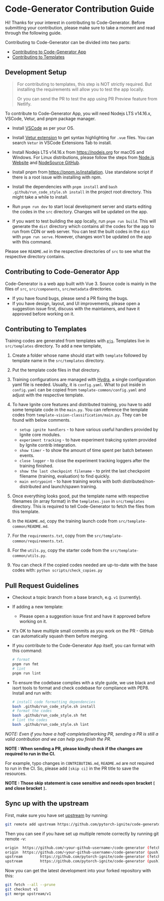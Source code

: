 # Code-Generator Contribution Guide

Hi! Thanks for your interest in contributing to Code-Generator.
Before submitting your contribution, please make sure to take a moment and read through the following guide.

Contributing to Code-Generator can be divided into two parts:

- [Contributing to Code-Generator App](#contributing-to-code-generator-app)
- [Contributing to Templates](#contributing-to-templates)

## Development Setup

> For contributing to templates, this step is NOT strictly required.
> But installing the requirements will allow you to test the app locally.
>
> Or you can send the PR to test the app using PR Preview feature from Netlify.

To contribute to Code-Generator App, you will need Nodejs LTS v14.16.x, VSCode, Vetur, and pnpm package manager.

- Install [VSCode](https://code.visualstudio.com/) as per your OS.

- Install [Vetur extension](https://marketplace.visualstudio.com/items?itemName=octref.vetur) to get syntax highlighting for `.vue` files. You can search `Vetur` in VSCode Extensions Tab to install.

- Install Nodejs LTS v14.16.x from https://nodejs.org for macOS and Windows. For Linux distributions, please follow the steps from [Node.js Website](https://nodejs.org/en/download/package-manager/) and [NodeSource GitHub](https://github.com/nodesource/distributions/blob/master/README.md#installation-instructions).

- Install pnpm from https://pnpm.io/installation. Use standalone script if there is a root issue with installing with npm.

- Install the dependencies with `pnpm install` and `bash .github/run_code_style.sh install` in the project root directory. This might take a while to install.

- Run `pnpm run dev` to start local development server and starts editing the codes in the `src` directory. Changes will be updated on the app.

- If you want to test building the app locally, run `pnpm run build`. This will generate the `dist` directory which contains all the codes for the app to run from CDN or web server. You can test the built codes in the `dist` with `pnpm run serve`. However, changes won't be updated on the app with this command.

Please see `README.md` in the respective directories of `src` to see what the respective directory contains.

## Contributing to Code-Generator App

Code-Generator is a web app built with Vue 3. Source code is mainly in the files of `src`, `src/components`, `src/metadata` directories.

- If you have found bugs, please send a PR fixing the bugs.
- If you have design, layout, and UI improvements, please open a suggestion issue first, discuss with the maintainers, and have it approved before working on it.

## Contributing to Templates

Training codes are generated from templates with [`ejs`](https://ejs.co). Templates live in `src/templates` directory.
To add a new template,

1. Create a folder whose name should start with `template` followed by template name in the `src/templates` directory.

2. Put the template code files in that directory.

3. Training configurations are managed with [Hydra](https://hydra.cc), a single configuration yaml file is needed. Usually, it is `config.yaml`. What to put inside in `config.yaml` can be copied from `template-common/config.yaml` and adjust with the respective template.

4. To have Ignite core features and distributed training, you have to add some template code in the `main.py`. You can reference the template codes from `template-vision-classification/main.py`. They can be found with below comments.

   - `setup ignite handlers` - to have various useful handlers provided by Ignite core modules.
   - `experiment tracking` - to have experiment trakcing system provided by Ignite contrib integration.
   - `show timer` - to show the amount of time spent per batch between events.
   - `close logger` - to close the experiment tracking loggers after the training finished.
   - `show the last checkpoint filename` - to print the last checkpoint filename (training, evaluation) to find quickly.
   - `main entrypoint` - to have training works with both distributed/non-distributed and launch/spawn training.

5. Once everything looks good, put the template name with respective filenames (in array format) in the `templates.json` in `src/templates` directory. This is required to tell Code-Generator to fetch the files from this template.

6. In the `README.md`, copy the training launch code from `src/template-common/README.md`.

7. For the `requirements.txt`, copy from the `src/template-common/requirements.txt`.

8. For the `utils.py`, copy the starter code from the `src/template-common/utils.py`.

9. You can check if the copied codes needed are up-to-date with the base codes with: `python scripts/check_copies.py`

## Pull Request Guidelines

- Checkout a topic branch from a base branch, e.g. `v1` (currently).

- If adding a new template:

  - Please open a suggestion issue first and have it approved before working on it.

- It's OK to have multiple small commits as you work on the PR - GitHub can automatically squash them before merging.

- If you contribute to the Code-Generator App itself, you can format with this command:

  ```sh
  # format
  pnpm run fmt
  # lint
  pnpm run lint
  ```

- To ensure the codebase complies with a style guide, we use black and isort tools to format and check codebase for compliance with PEP8. Install and run with:

  ```sh
  # install code formatting dependencies
  bash .github/run_code_style.sh install
  # format the codes
  bash .github/run_code_style.sh fmt
  # lint the codes
  bash .github/run_code_style.sh lint
  ```

_NOTE: Even if you have a half-completed/working PR, sending a PR is still a valid contribution and we can help you finish the PR._

**NOTE : When sending a PR, please kindly check if the changes are required to run in the CI.**

For example, typo changes in `CONTRIBUTING.md`, `README.md` are not required to run in the CI. So, please add `[skip ci]` in the PR title to save the resources.

**NOTE : Those skip statement is case sensitive and needs open bracket `[` and close bracket `]`.**

## Sync up with the upstream

First, make sure you have set [upstream](https://docs.github.com/en/github/collaborating-with-issues-and-pull-requests/configuring-a-remote-for-a-fork) by running:

```sh
git remote add upstream https://github.com/pytorch-ignite/code-generator
```

Then you can see if you have set up multiple remote correctly by running git remote -v:

```sh
origin  https://github.com/<your-github-username>/code-generator (fetch)
origin  https://github.com/<your-github-username>/code-generator (push)
upstream        https://github.com/pytorch-ignite/code-generator (fetch)
upstream        https://github.com/pytorch-ignite/code-generator (push)
```

Now you can get the latest development into your forked repository with this:

```sh
git fetch --all --prune
git checkout v1
git merge upstream/v1
```
